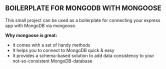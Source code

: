 ## BOILERPLATE FOR MONGODB WITH MONGOOSE

This small project can be used as a boilerplate for connecting your express app with MongoDB via mongoose. 

**Why mongoose is great:** 
- It comes with a set of handy methods
- It helps you to connect to MongoDB quick & easy
- It provides a schema-based solution to add data consistency to your not-so-consistent MongoDB-database

